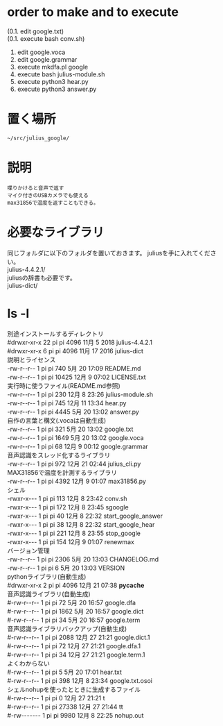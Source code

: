 order to make and to execute   
=============================  
  
(0.1. edit google.txt)  
(0.1. execute bash conv.sh)  
1. edit google.voca  
2. edit google.grammar  
3. execute mkdfa.pl google  
4. execute bash julius-module.sh  
5. execute python3 hear.py  
6. execute python3 answer.py  
  
置く場所  
========  
	~/src/julius_google/  
  
説明  
=====  
	喋りかけると音声で返す  
	マイク付きのUSBカメラでも使える  
	max31856で温度を返すこともできる。  
  
必要なライブラリ  
================  
同じフォルダに以下のフォルダを置いておきます。
	juliusを手に入れてください。  
	  julius-4.4.2.1/  
	juliusの辞書も必要です。  
	  julius-dict/  
  
ls -l 
=====  
別途インストールするディレクトリ  
	#drwxr-xr-x 22 pi pi  4096 11月  5  2018 julius-4.4.2.1  
	#drwxr-xr-x  6 pi pi  4096 11月 17  2016 julius-dict  
説明とライセンス  
	-rw-r--r--  1 pi pi   740  5月 20 17:09 README.md  
	-rw-r--r--  1 pi pi 10425 12月  9 07:02 LICENSE.txt  
実行時に使うファイル(README.md参照)  
	-rw-r--r--  1 pi pi   230 12月  8 23:26 julius-module.sh  
	-rw-r--r--  1 pi pi   745 12月 11 13:34 hear.py  
	-rw-r--r--  1 pi pi  4445  5月 20 13:02 answer.py  
自作の言葉と構文(.vocaは自動生成)  
	-rw-r--r--  1 pi pi   321  5月 20 13:02 google.txt  
	-rw-r--r--  1 pi pi  1649  5月 20 13:02 google.voca  
	-rw-r--r--  1 pi pi    68 12月  9 00:12 google.grammar  
音声認識をスレッド化するライブラリ  
	-rw-r--r--  1 pi pi   972 12月 21 02:44 julius_cli.py  
MAX31856で温度を計測するライブラリ  
	-rw-r--r--  1 pi pi  4392 12月  9 01:07 max31856.py  
シェル  
	-rwxr-x---  1 pi pi   113 12月  8 23:42 conv.sh  
	-rwxr-x---  1 pi pi   172 12月  8 23:45 sgoogle  
	-rwxr-x---  1 pi pi    40 12月  8 22:32 start_google_answer  
	-rwxr-x---  1 pi pi    38 12月  8 22:32 start_google_hear  
	-rwxr-x---  1 pi pi   221 12月  8 23:55 stop_google  
	-rwxr-x---  1 pi pi   154 12月  9 01:07 renewmax  
バージョン管理  
	-rw-r--r--  1 pi pi  2306  5月 20 13:03 CHANGELOG.md  
	-rw-r--r--  1 pi pi     6  5月 20 13:03 VERSION  
pythonライブラリ(自動生成)  
	#drwxr-xr-x  2 pi pi  4096 12月 21 07:38 __pycache__  
音声認識ライブラリ(自動生成)  
	#-rw-r--r--  1 pi pi    72  5月 20 16:57 google.dfa  
	#-rw-r--r--  1 pi pi  1862  5月 20 16:57 google.dict  
	#-rw-r--r--  1 pi pi    34  5月 20 16:57 google.term  
音声認識ライブラリバックアップ(自動生成)  
	#-rw-r--r--  1 pi pi  2088 12月 27 21:21 google.dict.1  
	#-rw-r--r--  1 pi pi    72 12月 27 21:21 google.dfa.1  
	#-rw-r--r--  1 pi pi    34 12月 27 21:21 google.term.1  
よくわからない  
	#-rw-r--r--  1 pi pi     5  5月 20 17:01 hear.txt  
	#-rw-r--r--  1 pi pi   398 12月  8 23:34 google.txt.osoi  
シェルnohupを使ったとときに生成するファイル  
	#-rw-r--r--  1 pi pi     0 12月 27 21:21 t  
	#-rw-r--r--  1 pi pi 27338 12月 27 21:44 tt  
	#-rw-------  1 pi pi  9980 12月  8 22:25 nohup.out  
  
